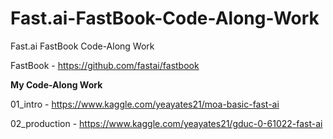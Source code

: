 # Fast.ai-FastBook-Code-Along-Work
Fast.ai FastBook Code-Along Work

FastBook - https://github.com/fastai/fastbook

**My Code-Along Work**

01_intro - https://www.kaggle.com/yeayates21/moa-basic-fast-ai

02_production - https://www.kaggle.com/yeayates21/gduc-0-61022-fast-ai
